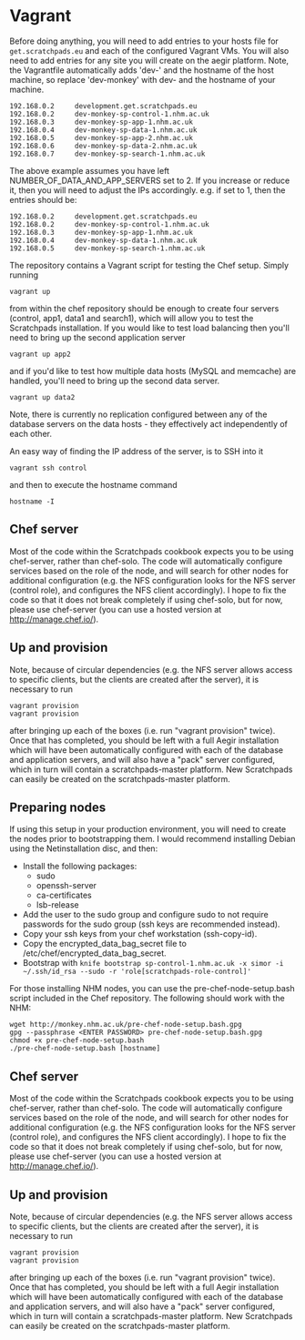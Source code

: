 Vagrant
=======

Before doing anything, you will need to add entries to your hosts file for 
`get.scratchpads.eu` and each of the configured Vagrant VMs. You will also need 
to add entries for any site you will create on the aegir platform. Note, the 
Vagrantfile automatically adds 'dev-' and the hostname of the host machine, so 
replace 'dev-monkey' with dev- and the hostname of your machine.

    192.168.0.2     development.get.scratchpads.eu
    192.168.0.2     dev-monkey-sp-control-1.nhm.ac.uk
    192.168.0.3     dev-monkey-sp-app-1.nhm.ac.uk
    192.168.0.4     dev-monkey-sp-data-1.nhm.ac.uk
    192.168.0.5     dev-monkey-sp-app-2.nhm.ac.uk
    192.168.0.6     dev-monkey-sp-data-2.nhm.ac.uk
    192.168.0.7     dev-monkey-sp-search-1.nhm.ac.uk

The above example assumes you have left NUMBER_OF_DATA_AND_APP_SERVERS set to 
2. If you increase or reduce it, then you will need to adjust the IPs 
accordingly. e.g. if set to 1, then the entries should be:

    192.168.0.2     development.get.scratchpads.eu
    192.168.0.2     dev-monkey-sp-control-1.nhm.ac.uk
    192.168.0.3     dev-monkey-sp-app-1.nhm.ac.uk
    192.168.0.4     dev-monkey-sp-data-1.nhm.ac.uk
    192.168.0.5     dev-monkey-sp-search-1.nhm.ac.uk

The repository contains a Vagrant script for testing the Chef setup. Simply 
running

    vagrant up

from within the chef repository should be enough to create four servers 
(control, app1, data1 and search1), which will allow you to test the 
Scratchpads installation. If you would like to test load balancing then you'll 
need to bring up the second application server

    vagrant up app2

and if you'd like to test how multiple data hosts (MySQL and memcache) are 
handled, you'll need to bring up the second data server.

    vagrant up data2

Note, there is currently no replication configured between any of the database 
servers on the data hosts - they effectively act independently of each other.

An easy way of finding the IP address of the server, is to SSH into it 

    vagrant ssh control

and then to execute the hostname command

    hostname -I

Chef server
-----------
Most of the code within the Scratchpads cookbook expects you to be using 
chef-server, rather than chef-solo. The code will automatically configure 
services based on the role of the node, and will search for other nodes for 
additional configuration (e.g. the NFS configuration looks for the NFS server 
(control role), and configures the NFS client accordingly). I hope to fix the 
code so that it does not break completely if using chef-solo, but for now, 
please use chef-server (you can use a hosted version at http://manage.chef.io/).

Up and provision
----------------
Note, because of circular dependencies (e.g. the NFS server allows access to 
specific clients, but the clients are created after the server), it is 
necessary to run

    vagrant provision
    vagrant provision

after bringing up each of the boxes (i.e. run "vagrant provision" twice). Once 
that has completed, you should be left with a full Aegir installation which 
will have been automatically configured with each of the database and 
application servers, and will also have a "pack" server configured, which in 
turn will contain a scratchpads-master platform. New Scratchpads can easily be 
created on the scratchpads-master platform.

Preparing nodes
---------------
If using this setup in your production environment, you will need to create the 
nodes prior to bootstrapping them. I would recommend installing Debian using 
the Netinstallation disc, and then:
- Install the following packages:
  - sudo
  - openssh-server
  - ca-certificates
  - lsb-release
- Add the user to the sudo group and configure sudo to not require passwords for the sudo group (ssh keys are recommended instead).
- Copy your ssh keys from your chef workstation (ssh-copy-id).
- Copy the encrypted_data_bag_secret file to /etc/chef/encrypted_data_bag_secret.
- Bootstrap with `knife bootstrap sp-control-1.nhm.ac.uk -x simor -i ~/.ssh/id_rsa --sudo -r 'role[scratchpads-role-control]'`

For those installing NHM nodes, you can use the pre-chef-node-setup.bash script 
included in the Chef repository. The following should work with the NHM:

    wget http://monkey.nhm.ac.uk/pre-chef-node-setup.bash.gpg
    gpg --passphrase <ENTER PASSWORD> pre-chef-node-setup.bash.gpg
    chmod +x pre-chef-node-setup.bash
    ./pre-chef-node-setup.bash [hostname]

Chef server
-----------
Most of the code within the Scratchpads cookbook expects you to be using 
chef-server, rather than chef-solo. The code will automatically configure 
services based on the role of the node, and will search for other nodes for 
additional configuration (e.g. the NFS configuration looks for the NFS server 
(control role), and configures the NFS client accordingly). I hope to fix the 
code so that it does not break completely if using chef-solo, but for now, 
please use chef-server (you can use a hosted version at http://manage.chef.io/).

Up and provision
----------------
Note, because of circular dependencies (e.g. the NFS server allows access to 
specific clients, but the clients are created after the server), it is 
necessary to run

    vagrant provision
    vagrant provision

after bringing up each of the boxes (i.e. run "vagrant provision" twice). Once 
that has completed, you should be left with a full Aegir installation which 
will have been automatically configured with each of the database and 
application servers, and will also have a "pack" server configured, which in 
turn will contain a scratchpads-master platform. New Scratchpads can easily be 
created on the scratchpads-master platform.
